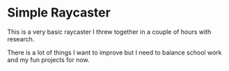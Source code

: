 # Simple Raycaster

This is a very basic raycaster I threw together in a couple of hours with research.

There is a lot of things I want to improve but I need to balance school work and my fun projects for now.
